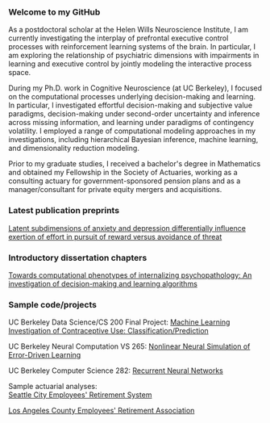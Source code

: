 

### Welcome to my GitHub
As a postdoctoral scholar at the Helen Wills Neuroscience Institute, I am currently investigating the interplay of prefrontal executive control processes with reinforcement learning systems of the brain. In particular, I am exploring the relationship of psychiatric dimensions with impairments in learning and executive control by jointly modeling the interactive process space. 

During my Ph.D. work in Cognitive Neuroscience (at UC Berkeley), I focused on the computational processes underlying decision-making and learning. In particular, I investigated effortful decision-making and subjective value paradigms, decision-making under second-order uncertainty and inference across missing information, and learning under paradigms of contingency volatility. I employed a range of computational modeling approaches in my investigations, including hierarchical Bayesian inference, machine learning, and dimensionality reduction modeling.

Prior to my graduate studies, I received a bachelor's degree in Mathematics and obtained my Fellowship in the Society of Actuaries, working as a consulting actuary for government-sponsored pension plans and as a manager/consultant for private equity mergers and acquisitions. 

### Latest publication preprints   

[Latent subdimensions of anxiety and depression differentially influence exertion of effort in pursuit of reward versus avoidance of threat](https://osf.io/preprints/psyarxiv/nav4p_v1)


### Introductory dissertation chapters

[Towards computational phenotypes of internalizing psychopathology: An investigation of decision-making and learning algorithms](https://osf.io/q3cbu)



### Sample code/projects   


UC Berkeley Data Science/CS 200 Final Project: [Machine Learning Investigation of Contraceptive Use: Classification/Prediction](https://github.com/JSenta/CS200_Final_Project)     

UC Berkeley Neural Computation VS 265: [Nonlinear Neural Simulation of Error-Driven Learning](https://github.com/JSenta/VS265_Neural_Computation)   

UC Berkeley Computer Science 282: [Recurrent Neural Networks](https://github.com/JSenta/CS_NNs)  

Sample actuarial analyses:     
[Seattle City Employees' Retirement System](https://www.seattle.gov/documents/Departments/Retirement/Publications/actuarial/ValuationReport2015.pdf)  

[Los Angeles County Employees' Retirement Association](https://ttc.lacounty.gov/wp-content/uploads/2018/10/2013-Actuarial-Valuation-LACERA.pdf)



